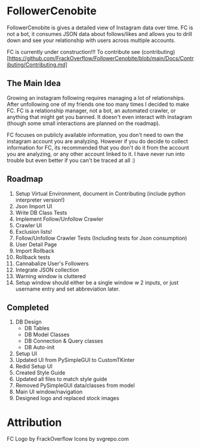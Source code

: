 # FollowerCenobite
FollowerCenobite is gives a detailed view of Instagram data over time. FC is not a bot, it consumes JSON data about follows/likes and allows you to drill down and see your relationship with users across multiple accounts.

FC is currently under construction!!! To contribute see (contributing)[https://github.com/FrackOverflow/FollowerCenobite/blob/main/Docs/Contributing/Contributing.md]

## The Main Idea
Growing an instagram following requires managing a lot of relationships. After unfollowing one of my friends one too many times I decided to make FC. FC is a relationship manager, not a bot, an automated crawler, or anything that might get you banned. It doesn't even interact with Instagram (though some small interactions are planned on the roadmap).

FC focuses on publicly available information, you don't need to own the instagram account you are analyzing. However if you do decide to collect information for FC, its recommended that you don't do it from the account you are analyzing, or any other account linked to it. I have never run into trouble but even better if you can't be traced at all :)

## Roadmap

1. Setup Virtual Environment, document in Contributing (include python interpreter version!)
2. Json Import UI
3. Write DB Class Tests
4. Implement Follow/Unfollow Crawler
5. Crawler UI
6. Exclusion lists!
7. Follow/Unfollow Crawler Tests (Including tests for Json consumption)
8. User Detail Page
9. Import Rollback
10. Rollback tests
11. Cannabalize User's Followers
12. Integrate JSON collection
13. Warning window is cluttered
14. Setup window should either be a single window w 2 inputs, or just username entry and set abbreviation later.

## Completed
1. DB Design
    - DB Tables
    - DB Model Classes
    - DB Connection & Query classes
    - DB Auto-init
2. Setup UI
3. Updated UI from PySimpleGUI to CustomTKinter
4. Redid Setup UI
5. Created Style Guide
6. Updated all files to match style guide
7. Removed PySimpleGUI data/classes from model
8. Main UI window/navigation
9. Designed logo and replaced stock images

# Attribution
FC Logo by FrackOverflow
Icons by svgrepo.com